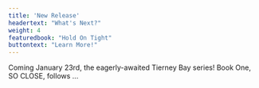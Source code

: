 ```yaml
---
title: 'New Release'
headertext: "What's Next?"
weight: 4
featuredbook: "Hold On Tight"
buttontext: "Learn More!"
---
```


Coming January 23rd, the eagerly-awaited Tierney Bay series! Book One, SO CLOSE, follows ... 
